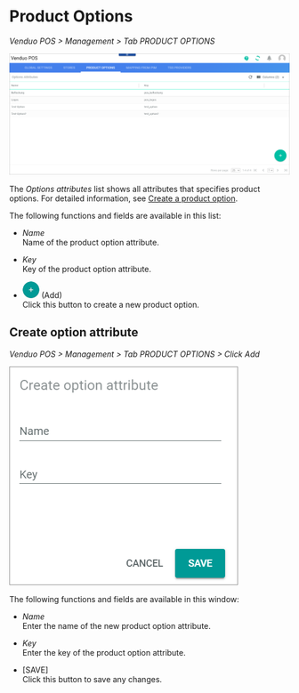 # Product Options

*Venduo POS > Management > Tab PRODUCT OPTIONS*

![Options attributes](../../Assets/Screenshots/POS/Management/ProductOptions/ProductOptions.png "[Options attributes]")

The *Options attributes* list shows all attributes that specifies product options. For detailed information, see [Create a product option](../Integration/07_ManageOffers.md#create-a-product-option).

The following functions and fields are available in this list:

- *Name*   
    Name of the product option attribute.

- *Key*   
    Key of the product option attribute.

- ![Add](../../Assets/Icons/Plus01.png "[Add]") (Add)   
    Click this button to create a new product option.

## Create option attribute

*Venduo POS > Management > Tab PRODUCT OPTIONS > Click Add*

![Create option attribute](../../Assets/Screenshots/POS/Management/ProductOptions/CreateOptionAttribute.png "[Create option attribute]")

The following functions and fields are available in this window:

- *Name*   
    Enter the name of the new product option attribute.

- *Key*   
    Enter the key of the product option attribute.

- [SAVE]   
    Click this button to save any changes.